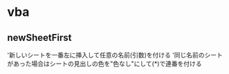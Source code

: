 # vba


## newSheetFirst
'新しいシートを一番左に挿入して任意の名前(引数)を付ける
'同じ名前のシートがあった場合はシートの見出しの色を"色なし"にして(*)で連番を付ける
